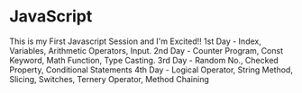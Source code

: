 # JavaScript
This is my First Javascript Session and I'm Excited!!
1st Day - Index, Variables, Arithmetic Operators, Input.
2nd Day - Counter Program, Const Keyword, Math Function, Type Casting.
3rd Day - Random No., Checked Property, Conditional Statements
4th Day - Logical Operator, String Method, Slicing, Switches, Ternery Operator, Method Chaining